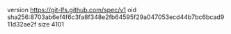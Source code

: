 version https://git-lfs.github.com/spec/v1
oid sha256:8703ab6ef4f6c3fa8f348e2fb64595f29a047053ecd44b7bc6bcad911d32ae2f
size 4101
